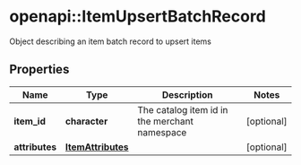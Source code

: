 # openapi::ItemUpsertBatchRecord

Object describing an item batch record to upsert items

## Properties
Name | Type | Description | Notes
------------ | ------------- | ------------- | -------------
**item_id** | **character** | The catalog item id in the merchant namespace | [optional] 
**attributes** | [**ItemAttributes**](ItemAttributes.md) |  | [optional] 


